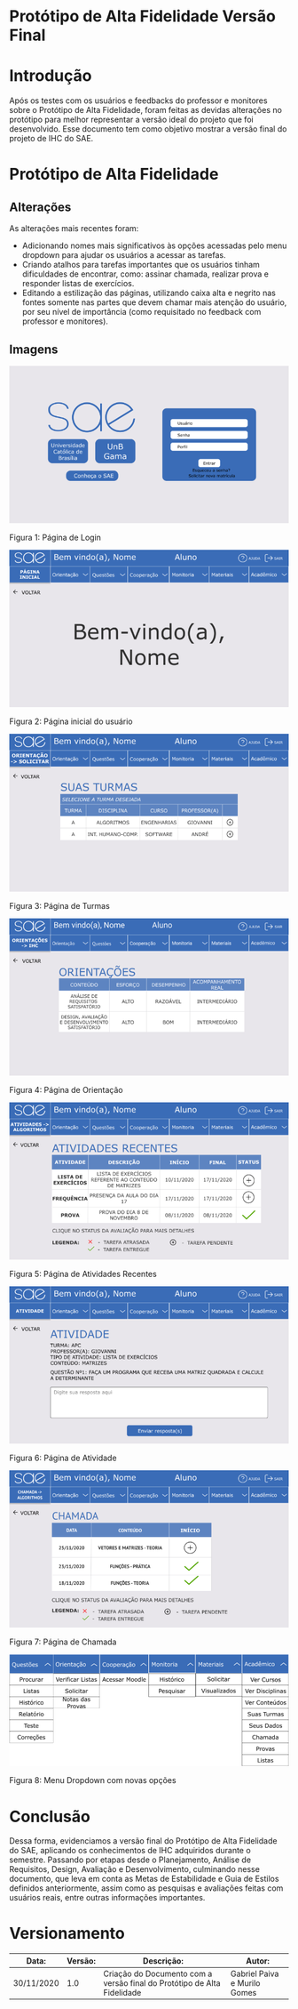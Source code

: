 # Protótipo de Alta Fidelidade Versão Final

# Introdução

Após os testes com os usuários e feedbacks do professor e monitores sobre o Protótipo de Alta Fidelidade, foram feitas as devidas alterações no protótipo para melhor representar a versão ideal do projeto que foi desenvolvido. Esse documento tem como objetivo mostrar a versão final do projeto de IHC do SAE.

# Protótipo de Alta Fidelidade

## Alterações

As alterações mais recentes foram:

  - Adicionando nomes mais significativos às opções acessadas pelo menu dropdown para ajudar os usuários a acessar as tarefas.
  - Criando atalhos para tarefas importantes que os usuários tinham dificuldades de encontrar, como: assinar chamada, realizar prova e responder listas de exercícios.
  - Editando a estilização das páginas, utilizando caixa alta e negrito nas fontes somente nas partes que devem chamar mais atenção do usuário, por seu nível de importância (como requisitado no feedback com professor e monitores).

## Imagens

![Página de Login](../images/prototipoversaofinal/inicio.png)

Figura 1: Página de Login

![Página Inicial](../images/prototipoversaofinal/pagina_inicial.png)

Figura 2: Página inicial do usuário

![Página de Turmas](../images/prototipoversaofinal/suas_turmas.png)

Figura 3: Página de Turmas

![Página de Orientação](../images/prototipoversaofinal/orientacoes.png)

Figura 4: Página de Orientação

![Página de Atividades Recentes](../images/prototipoversaofinal/atividades_recentes.png)

Figura 5: Página de Atividades Recentes

![Página de Atividades](../images/prototipoversaofinal/atividade.png)

Figura 6: Página de Atividade

![Página de Chamada](../images/prototipoversaofinal/chamada.png)

Figura 7: Página de Chamada

![Menu Dropdown](../images/prototipoversaofinal/menu_dropdown.png)

Figura 8: Menu Dropdown com novas opções

# Conclusão

Dessa forma, evidenciamos a versão final do Protótipo de Alta Fidelidade do SAE, aplicando os conhecimentos de IHC adquiridos durante o semestre. Passando por etapas desde o Planejamento, Análise de Requisitos, Design, Avaliação e Desenvolvimento, culminando nesse documento, que leva em conta as Metas de Estabilidade e Guia de Estilos definidos anteriormente, assim como as pesquisas e avaliações feitas com usuários reais, entre outras informações importantes.

# Versionamento

 Data:      | Versão: | Descrição:           | Autor:                       |
|------------|---------|----------------------|------------------------------|
| 30/11/2020 | 1.0     | Criação do Documento com a versão final do Protótipo de Alta Fidelidade | Gabriel Paiva e Murilo Gomes |